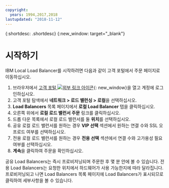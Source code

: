 ```yaml
---
copyright:
  years: 1994,2017,2018
lastupdated: "2018-11-12"
---
```


{:shortdesc: .shortdesc}
{:new_window: target="_blank"}

# 시작하기
IBM Local Load Balancer를 시작하려면 다음과 같이 고객 포털에서 주문 페이지로 이동하십시오.

1. 브라우저에서 [고객 포털 ![외부 링크 아이콘](../../icons/launch-glyph.svg "외부 링크 아이콘")](https://control.softlayer.com/){: new_window}을 열고 계정에 로그인하십시오.
2. 고객 포털 탐색에서 **네트워크 > 로드 밸런싱 > 로컬**을 선택하십시오.
3. **Load Balancers** 목록 페이지에서 **로컬 Load Balancer** 탭을 클릭하십시오.
4. 오른쪽 위에서 **로컬 로드 밸런서 주문** 링크를 클릭하십시오.
5. 드롭 다운 목록에서 로컬 로드 밸런서를 둘 **위치**를 선택하십시오.
6. 공유 로컬 로드 밸런서를 원하는 경우 **VIP 선택** 섹션에서 원하는 연결 수와 SSL 오프로드 여부를 선택하십시오.
7. 전용 로컬 로드 밸런서를 원하는 경우 **전용 선택** 섹션에서 연결 수와 고가용성 필요 여부를 선택하십시오.
8. **계속**을 클릭하여 주문을 확인하십시오.

공유 Load Balancers는 즉시 프로비저닝되며 주문한 후 몇 분 안에 볼 수 있습니다. 전용 Load Balancers는 요청한 위치에서 하드웨어가 사용 가능한지에 따라 달라집니다. 프로비저닝되고 나면 Load Balancers 목록 페이지에 Load Balancers가 표시되므로 클릭하여 세부사항을 볼 수 있습니다.
